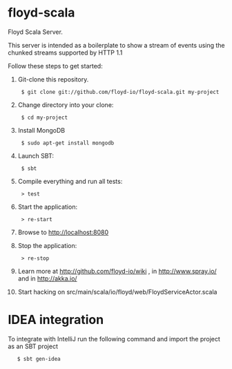 floyd-scala
===========

Floyd Scala Server.

This server is intended as a boilerplate to show a stream of events using the chunked streams supported by HTTP 1.1

Follow these steps to get started:

1. Git-clone this repository.

        $ git clone git://github.com/floyd-io/floyd-scala.git my-project

2. Change directory into your clone:

        $ cd my-project

3. Install MongoDB
 
        $ sudo apt-get install mongodb

4. Launch SBT:

        $ sbt

5. Compile everything and run all tests:

        > test

6. Start the application:

        > re-start

7. Browse to [http://localhost:8080](http://localhost:1337/)

8. Stop the application:

        > re-stop

9. Learn more at http://github.com/floyd-io/wiki , in http://www.spray.io/ and in http://akka.io/

10. Start hacking on src/main/scala/io/floyd/web/FloydServiceActor.scala

IDEA integration
================

To integrate with IntelliJ run the following command and import the project as an SBT project

       $ sbt gen-idea


